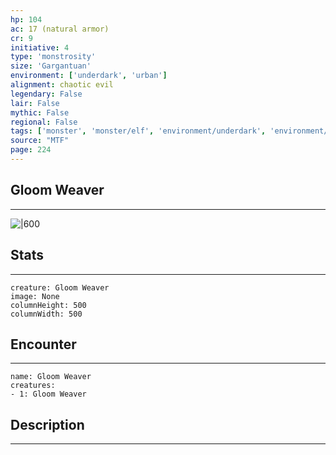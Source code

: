 ```yaml
---
hp: 104
ac: 17 (natural armor)
cr: 9
initiative: 4
type: 'monstrosity'    
size: 'Gargantuan'
environment: ['underdark', 'urban']
alignment: chaotic evil
legendary: False
lair: False
mythic: False
regional: False
tags: ['monster', 'monster/elf', 'environment/underdark', 'environment/urban']
source: "MTF"
page: 224
---
```


## Gloom Weaver
---

![|600](D:/Program%20Files/5e.tools/img/bestiary/MTF/Gloom%20Weaver.jpg)

## Stats
---

```statblock
creature: Gloom Weaver
image: None
columnHeight: 500
columnWidth: 500
```

## Encounter
---

```encounter-table
name: Gloom Weaver
creatures:
- 1: Gloom Weaver
```

## Description
---





